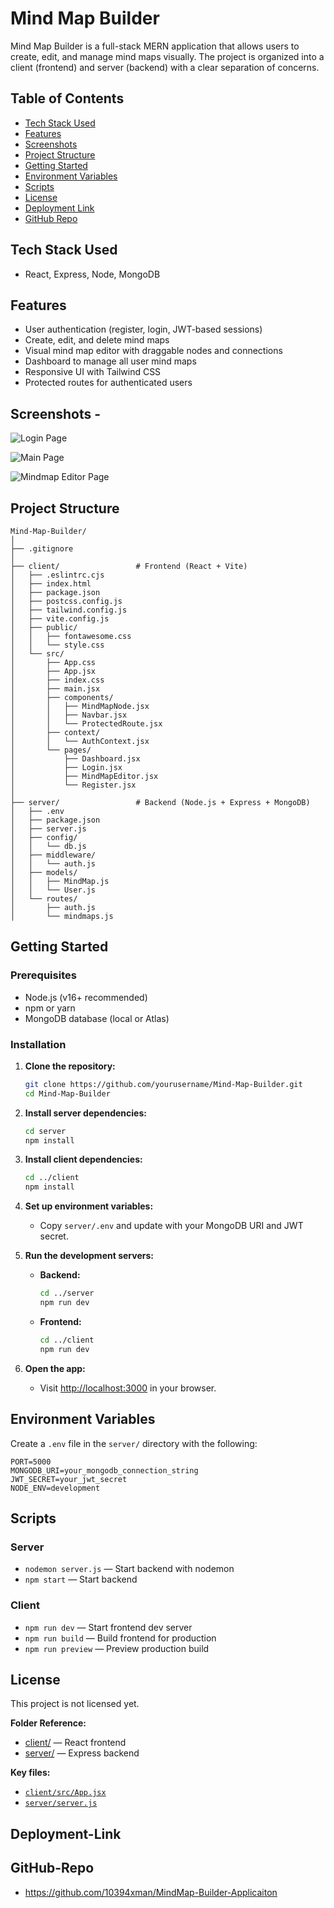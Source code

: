 # Mind Map Builder

Mind Map Builder is a full-stack MERN application that allows users to create, edit, and manage mind maps visually. The project is organized into a client (frontend) and server (backend) with a clear separation of concerns.

## Table of Contents

- [Tech Stack Used](#Tech-Stack-Used)
- [Features](#features)
- [Screenshots](#Screenshots)
- [Project Structure](#project-structure)
- [Getting Started](#getting-started)
- [Environment Variables](#environment-variables)
- [Scripts](#scripts)
- [License](#license)
- [Deployment Link](#Deployment-Link)
- [GitHub Repo](#GitHub-Repo)

## Tech Stack Used

- React, Express, Node, MongoDB

## Features

- User authentication (register, login, JWT-based sessions)
- Create, edit, and delete mind maps
- Visual mind map editor with draggable nodes and connections
- Dashboard to manage all user mind maps
- Responsive UI with Tailwind CSS
- Protected routes for authenticated users

## Screenshots -

![Login Page]({9C0D0283-E546-4E59-B042-9590D3E9D701}.png)

![Main Page]({6E464A4D-F783-4DFD-A249-F425F3E6BD7E}.png)

![Mindmap Editor Page]({5066C54D-15DC-4A94-980F-EC42F466A07A}.png)

## Project Structure

```
Mind-Map-Builder/
│
├── .gitignore
│
├── client/                 # Frontend (React + Vite)
│   ├── .eslintrc.cjs
│   ├── index.html
│   ├── package.json
│   ├── postcss.config.js
│   ├── tailwind.config.js
│   ├── vite.config.js
│   ├── public/
│   │   ├── fontawesome.css
│   │   └── style.css
│   └── src/
│       ├── App.css
│       ├── App.jsx
│       ├── index.css
│       ├── main.jsx
│       ├── components/
│       │   ├── MindMapNode.jsx
│       │   ├── Navbar.jsx
│       │   └── ProtectedRoute.jsx
│       ├── context/
│       │   └── AuthContext.jsx
│       └── pages/
│           ├── Dashboard.jsx
│           ├── Login.jsx
│           ├── MindMapEditor.jsx
│           └── Register.jsx
│
├── server/                 # Backend (Node.js + Express + MongoDB)
│   ├── .env
│   ├── package.json
│   ├── server.js
│   ├── config/
│   │   └── db.js
│   ├── middleware/
│   │   └── auth.js
│   ├── models/
│   │   ├── MindMap.js
│   │   └── User.js
│   └── routes/
│       ├── auth.js
│       └── mindmaps.js
```

## Getting Started

### Prerequisites

- Node.js (v16+ recommended)
- npm or yarn
- MongoDB database (local or Atlas)

### Installation

1. **Clone the repository:**
   ```sh
   git clone https://github.com/yourusername/Mind-Map-Builder.git
   cd Mind-Map-Builder
   ```

2. **Install server dependencies:**
   ```sh
   cd server
   npm install
   ```

3. **Install client dependencies:**
   ```sh
   cd ../client
   npm install
   ```

4. **Set up environment variables:**
   - Copy `server/.env` and update with your MongoDB URI and JWT secret.

5. **Run the development servers:**

   - **Backend:**
     ```sh
     cd ../server
     npm run dev
     ```
   - **Frontend:**
     ```sh
     cd ../client
     npm run dev
     ```

6. **Open the app:**
   - Visit [http://localhost:3000](http://localhost:3000) in your browser.

## Environment Variables

Create a `.env` file in the `server/` directory with the following:

```
PORT=5000
MONGODB_URI=your_mongodb_connection_string
JWT_SECRET=your_jwt_secret
NODE_ENV=development
```

## Scripts

### Server

- `nodemon server.js` — Start backend with nodemon
- `npm start` — Start backend

### Client

- `npm run dev` — Start frontend dev server
- `npm run build` — Build frontend for production
- `npm run preview` — Preview production build

## License

This project is not licensed yet.


**Folder Reference:**
- [client/](client/) — React frontend
- [server/](server/) — Express backend

**Key files:**
- [`client/src/App.jsx`](client/src/App.jsx)
- [`server/server.js`](server/server.js)

## Deployment-Link

## GitHub-Repo

- https://github.com/10394xman/MindMap-Builder-Applicaiton

